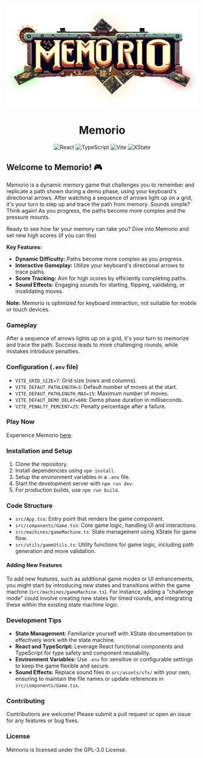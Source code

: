 <p align="center">
  <img src="https://raw.githubusercontent.com/dilaouid/memorio/media/cover.png" alt="Memorio - Cover Image" width="1280">
</p>

<h1 align="center">Memorio</h1>

<p align="center">
  <img src="https://img.shields.io/badge/-React-61DAFB?logo=react&logoColor=white" alt="React">
  <img src="https://img.shields.io/badge/-TypeScript-3178C6?logo=typescript&logoColor=white" alt="TypeScript">
  <img src="https://img.shields.io/badge/-Vite-B73BFE?logo=vite&logoColor=white" alt="Vite">
  <img src="https://img.shields.io/badge/-XState-000000?logo=xstate&logoColor=white" alt="XState">
</p>

## Welcome to Memorio! 🎮

Memorio is a dynamic memory game that challenges you to remember and replicate a path shown during a demo phase, using your keyboard's directional arrows. After watching a sequence of arrows light up on a grid, it's your turn to step up and trace the path from memory. Sounds simple? Think again! As you progress, the paths become more complex and the pressure mounts.

Ready to see how far your memory can take you? Dive into Memorio and set new high scores (if you can tho)

**Key Features:**

- **Dynamic Difficulty:** Paths become more complex as you progress.
- **Interactive Gameplay:** Utilize your keyboard's directional arrows to trace paths.
- **Score Tracking:** Aim for high scores by efficiently completing paths.
- **Sound Effects:** Engaging sounds for starting, flipping, validating, or invalidating moves.

**Note:** Memorio is optimized for keyboard interaction, not suitable for mobile or touch devices.

### Gameplay

After a sequence of arrows lights up on a grid, it's your turn to memorize and trace the path. Success leads to more challenging rounds, while mistakes introduce penalties.

### Configuration (`.env` file)

- `VITE_GRID_SIZE=7`: Grid size (rows and columns).
- `VITE_DEFAUT_PATHLENGTH=3`: Default number of moves at the start.
- `VITE_DEFAUT_PATHLENGTH_MAX=15`: Maximum number of moves.
- `VITE_DEFAUT_DEMO_DELAY=600`: Demo phase duration in milliseconds.
- `VITE_PENALTY_PERCENT=25`: Penalty percentage after a failure.

### Play Now

Experience Memorio [here](https://dilaouid.github.io/memorio/).

### Installation and Setup

1. Clone the repository.
2. Install dependencies using `npm install`.
3. Setup the environment variables in a `.env` file.
4. Start the development server with `npm run dev`.
5. For production builds, use `npm run build`.

### Code Structure

- `src/App.tsx`: Entry point that renders the game component.
- `src/components/Game.tsx`: Core game logic, handling UI and interactions.
- `src/machines/gameMachine.ts`: State management using XState for game flow.
- `src/utils/gameUtils.ts`: Utility functions for game logic, including path generation and move validation.

#### Adding New Features

To add new features, such as additional game modes or UI enhancements, you might start by introducing new states and transitions within the game machine (`src/machines/gameMachine.ts`). For instance, adding a "challenge mode" could involve creating new states for timed rounds, and integrating these within the existing state machine logic.

### Development Tips

- **State Management:** Familiarize yourself with XState documentation to effectively work with the state machine.
- **React and TypeScript:** Leverage React functional components and TypeScript for type safety and component reusability.
- **Environment Variables:** Use `.env` for sensitive or configurable settings to keep the game flexible and secure.
- **Sound Effects:** Replace sound files in `src/assets/sfx/` with your own, ensuring to maintain the file names or update references in `src/components/Game.tsx`.

### Contributing

Contributions are welcome! Please submit a pull request or open an issue for any features or bug fixes.

### License

Memorio is licensed under the GPL-3.0 License.
